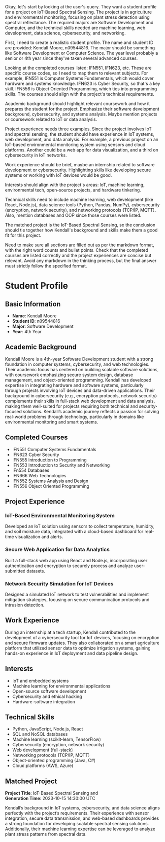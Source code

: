 <think>
Okay, let's start by looking at the user's query. They want a student profile for a project on IoT-Based Spectral Sensing. The project is in agriculture and environmental monitoring, focusing on plant stress detection using spectral reflectance. The required majors are Software Development and Computer, and the technical skills needed are machine learning, web development, data science, cybersecurity, and networking.

First, I need to create a realistic student profile. The name and student ID are provided: Kendall Moore, n09544816. The major should be something like Software Development or Computer Science. The year level probably a senior or 4th year since they've taken several advanced courses.

Looking at the completed courses listed: IFN551, IFN623, etc. These are specific course codes, so I need to map them to relevant subjects. For example, IFN551 is Computer Systems Fundamentals, which would cover hardware and systems knowledge. IFN623 is Cyber Security, so that's a key skill. IFN556 is Object Oriented Programming, which ties into programming skills. The courses should align with the project's technical requirements.

Academic background should highlight relevant coursework and how it prepares the student for the project. Emphasize their software development background, cybersecurity, and systems analysis. Maybe mention projects or coursework related to IoT or data analysis.

Project experience needs three examples. Since the project involves IoT and spectral sensing, the student should have experience in IoT systems, web development, and data analysis. For example, a previous project on an IoT-based environmental monitoring system using sensors and cloud platforms. Another could be a web app for data visualization, and a third on cybersecurity in IoT networks.

Work experience should be brief, maybe an internship related to software development or cybersecurity. Highlighting skills like developing secure systems or working with IoT devices would be good.

Interests should align with the project's areas: IoT, machine learning, environmental tech, open-source projects, and hardware tinkering.

Technical skills need to include machine learning, web development (like React, Node.js), data science tools (Python, Pandas, NumPy), cybersecurity (encryption, network security), and networking protocols (TCP/IP, MQTT). Also, mention databases and OOP since those courses were listed.

The matched project is the IoT-Based Spectral Sensing, so the conclusion should tie together how Kendall's background and skills make them a good fit for this project.

Need to make sure all sections are filled out as per the markdown format, with the right word counts and bullet points. Check that the completed courses are listed correctly and the project experiences are concise but relevant. Avoid any markdown in the thinking process, but the final answer must strictly follow the specified format.
</think>

# Student Profile

## Basic Information  
- **Name**: Kendall Moore  
- **Student ID**: n09544816  
- **Major**: Software Development  
- **Year**: 4th Year  

## Academic Background  
Kendall Moore is a 4th-year Software Development student with a strong foundation in computer systems, cybersecurity, and web technologies. Their academic focus has centered on building scalable software solutions, with coursework emphasizing secure system design, database management, and object-oriented programming. Kendall has developed expertise in integrating hardware and software systems, particularly through projects involving IoT devices and data-driven applications. Their background in cybersecurity (e.g., encryption protocols, network security) complements their skills in full-stack web development and data analysis, making them well-suited for projects requiring both technical and security-focused solutions. Kendall’s academic journey reflects a passion for solving real-world problems through technology, particularly in domains like environmental monitoring and smart systems.  

## Completed Courses  
- IFN551 Computer Systems Fundamentals  
- IFN623 Cyber Security  
- IFN555 Introduction to Programming  
- IFN553 Introduction to Security and Networking  
- IFn554 Databases  
- IFN666 Web Technologies  
- IFN552 Systems Analysis and Design  
- IFN556 Object Oriented Programming  

## Project Experience  
### IoT-Based Environmental Monitoring System  
Developed an IoT solution using sensors to collect temperature, humidity, and soil moisture data, integrated with a cloud-based dashboard for real-time visualization and alerts.  

### Secure Web Application for Data Analytics  
Built a full-stack web app using React and Node.js, incorporating user authentication and encryption to securely process and analyze user-submitted datasets.  

### Network Security Simulation for IoT Devices  
Designed a simulated IoT network to test vulnerabilities and implement mitigation strategies, focusing on secure communication protocols and intrusion detection.  

## Work Experience  
During an internship at a tech startup, Kendall contributed to the development of a cybersecurity tool for IoT devices, focusing on encryption and secure firmware updates. They also collaborated on a smart agriculture platform that utilized sensor data to optimize irrigation systems, gaining hands-on experience in IoT deployment and data pipeline design.  

## Interests  
- IoT and embedded systems  
- Machine learning for environmental applications  
- Open-source software development  
- Cybersecurity and ethical hacking  
- Hardware-software integration  

## Technical Skills  
- Python, JavaScript, Node.js, React  
- SQL and NoSQL databases  
- Machine learning (scikit-learn, TensorFlow)  
- Cybersecurity (encryption, network security)  
- Web development (full-stack)  
- Networking protocols (TCP/IP, MQTT)  
- Object-oriented programming (Java, C#)  
- Cloud platforms (AWS, Azure)  

## Matched Project  
**Project Title**: IoT-Based Spectral Sensing and  
**Generation Time**: 2023-10-15 14:30:00 UTC  

Kendall’s background in IoT systems, cybersecurity, and data science aligns perfectly with the project’s requirements. Their experience with sensor integration, secure data transmission, and web-based dashboards provides a strong foundation for developing scalable spectral sensing solutions. Additionally, their machine learning expertise can be leveraged to analyze plant stress patterns from spectral data.
